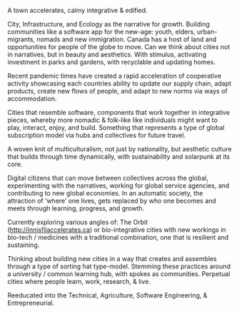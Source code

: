 A town accelerates, calmy integrative & edified.

City, Infrastructure, and Ecology as the narrative for growth. Building communities like a software app for the new-age: youth, elders, urban-migrants, nomads and new immigration. Canada has a host of land and opportunities for people of the globe to move. Can we think about cities not in narratives, but in beauty and aesthetics. With stimulus, activating investment in parks and gardens, with recyclable and updating homes.

Recent pandemic times have created a rapid acceleration of cooperative activity showcasing each countries ability to update our supply chain, adapt products, create new flows of people, and adapt to new norms via ways of accommodation.

Cities that resemble software, components that work together in integrative pieces, whereby more nomadic & folk-like like individuals might want to play, interact, enjoy, and build. Something that represents a type of global subscription model via hubs and collectives for future travel.

A woven knit of multiculturalism, not just by nationality, but aesthetic culture that builds through time dynamically, with sustainability and solarpunk at its core.

Digital citizens that can move between collectives across the global, experimenting with the narratives, working for global service agencies, and contributing to new global economies. In an automatic society, the attraction of ‘where’ one lives, gets replaced by who one becomes and meets through learning, progress, and growth.

Currently exploring various angles of: The Orbit (http://innisfilaccelerates.ca) or bio-integrative cities with new workings in bio-tech / medicines with a traditional combination, one that is resilient and sustaining.

Thinking about building new cities in a way that creates and assembles through a type of sorting hat type-model. Stemming these practices around a university / common learning hub, with spokes as communities. Perpetual cities where people learn, work, research, & live.

Reeducated into the Technical, Agriculture, Software Engineering, & Entrepreneurial.
